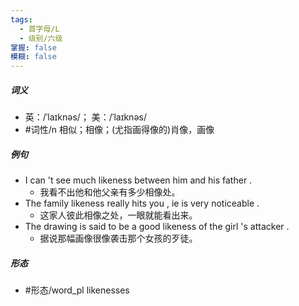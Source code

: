 ```yaml
---
tags:
  - 首字母/L
  - 级别/六级
掌握: false
模糊: false
---
```

##### 词义
- 英：/ˈlaɪknəs/； 美：/ˈlaɪknəs/
- #词性/n  相似；相像；(尤指画得像的)肖像，画像
##### 例句
- I can 't see much likeness between him and his father .
	- 我看不出他和他父亲有多少相像处。
- The family likeness really hits you , ie is very noticeable .
	- 这家人彼此相像之处，一眼就能看出来。
- The drawing is said to be a good likeness of the girl 's attacker .
	- 据说那幅画像很像袭击那个女孩的歹徒。
##### 形态
- #形态/word_pl likenesses
